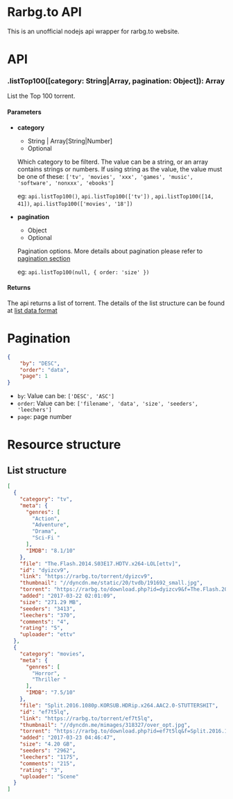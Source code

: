 # Rarbg.to API

This is an unofficial nodejs api wrapper for rarbg.to website.


# API

### .listTop100([category: String|Array, pagination: Object]): Array

List the Top 100 torrent.

#### Parameters

- **category**
    + String | Array[String|Number]
    + Optional
    
    Which category to be filterd. The value can be a string, or an array contains strings or numbers. If using string as the value, the value must be one of these: `['tv', 'movies', 'xxx', 'games', 'music', 'software', 'nonxxx', 'ebooks']`

    eg: `api.listTop100()`, `api.listTop100(['tv'])` , `api.listTop100([14, 41])`, `api.listTop100(['movies', '18'])`

- **pagination**
    + Object
    + Optional

    Pagination options. More details about pagination please refer to [pagination section](#pagination)

    eg: `api.listTop100(null, { order: 'size' })`

#### Returns

The api returns a list of torrent. The details of the list structure can be found at [list data format](#list-structure)

# Pagination

```json
{
    "by": "DESC",
    "order": "data",
    "page": 1
}
```

- `by`: Value can be: `['DESC', 'ASC']`
- `order`: Value can be: `['filename', 'data', 'size', 'seeders', 'leechers']`
- `page`: page number

# Resource structure

## List structure

```json
[
  {
    "category": "tv",
    "meta": {
      "genres": [
        "Action",
        "Adventure",
        "Drama",
        "Sci-Fi "
      ],
      "IMDB": "8.1/10"
    },
    "file": "The.Flash.2014.S03E17.HDTV.x264-LOL[ettv]",
    "id": "dyizcv9",
    "link": "https://rarbg.to/torrent/dyizcv9",
    "thumbnail": "//dyncdn.me/static/20/tvdb/191692_small.jpg",
    "torrent": "https://rarbg.to/download.php?id=dyizcv9&f=The.Flash.2014.S03E17.HDTV.x264-LOL[ettv].torrent",
    "added": "2017-03-22 02:01:09",
    "size": "271.29 MB",
    "seeders": "3413",
    "leechers": "370",
    "comments": "4",
    "rating": "5",
    "uploader": "ettv"
  },
  {
    "category": "movies",
    "meta": {
      "genres": [
        "Horror",
        "Thriller "
      ],
      "IMDB": "7.5/10"
    },
    "file": "Split.2016.1080p.KORSUB.HDRip.x264.AAC2.0-STUTTERSHIT",
    "id": "ef7t5lq",
    "link": "https://rarbg.to/torrent/ef7t5lq",
    "thumbnail": "//dyncdn.me/mimages/318327/over_opt.jpg",
    "torrent": "https://rarbg.to/download.php?id=ef7t5lq&f=Split.2016.1080p.KORSUB.HDRip.x264.AAC2.0-STUTTERSHIT.torrent",
    "added": "2017-03-23 04:46:47",
    "size": "4.20 GB",
    "seeders": "2962",
    "leechers": "1175",
    "comments": "215",
    "rating": "3",
    "uploader": "Scene"
  }
]
```
